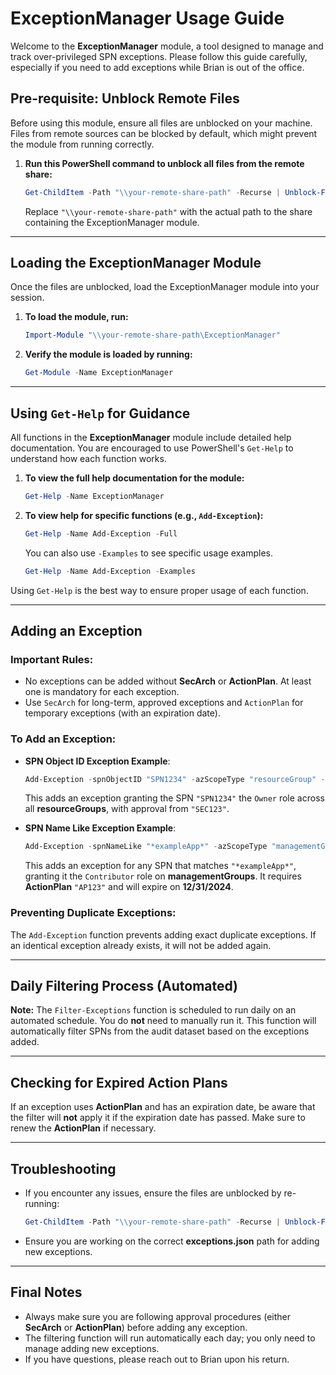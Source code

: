 # ExceptionManager Usage Guide

Welcome to the **ExceptionManager** module, a tool designed to manage and track over-privileged SPN exceptions. Please follow this guide carefully, especially if you need to add exceptions while Brian is out of the office.

## Pre-requisite: Unblock Remote Files

Before using this module, ensure all files are unblocked on your machine. Files from remote sources can be blocked by default, which might prevent the module from running correctly.

1. **Run this PowerShell command to unblock all files from the remote share:**

    ```powershell
    Get-ChildItem -Path "\\your-remote-share-path" -Recurse | Unblock-File
    ```

    Replace `"\\your-remote-share-path"` with the actual path to the share containing the ExceptionManager module.

---

## Loading the ExceptionManager Module

Once the files are unblocked, load the ExceptionManager module into your session.

1. **To load the module, run:**

    ```powershell
    Import-Module "\\your-remote-share-path\ExceptionManager"
    ```

2. **Verify the module is loaded by running:**

    ```powershell
    Get-Module -Name ExceptionManager
    ```

---

## Using `Get-Help` for Guidance

All functions in the **ExceptionManager** module include detailed help documentation. You are encouraged to use PowerShell's `Get-Help` to understand how each function works.

1. **To view the full help documentation for the module:**

    ```powershell
    Get-Help -Name ExceptionManager
    ```

2. **To view help for specific functions (e.g., `Add-Exception`):**

    ```powershell
    Get-Help -Name Add-Exception -Full
    ```

    You can also use `-Examples` to see specific usage examples.

    ```powershell
    Get-Help -Name Add-Exception -Examples
    ```

Using `Get-Help` is the best way to ensure proper usage of each function.

---

## Adding an Exception

### Important Rules:

- No exceptions can be added without **SecArch** or **ActionPlan**. At least one is mandatory for each exception.
- Use `SecArch` for long-term, approved exceptions and `ActionPlan` for temporary exceptions (with an expiration date).

### To Add an Exception:

- **SPN Object ID Exception Example**:

    ```powershell
    Add-Exception -spnObjectID "SPN1234" -azScopeType "resourceGroup" -role "Owner" -SecArch "SEC123"
    ```

    This adds an exception granting the SPN `"SPN1234"` the `Owner` role across all **resourceGroups**, with approval from `"SEC123"`.

- **SPN Name Like Exception Example**:

    ```powershell
    Add-Exception -spnNameLike "*exampleApp*" -azScopeType "managementGroup" -role "Contributor" -spnEonid "EON123" -tenant "prodten" -ActionPlan "AP123" -expiration_date "12/31/2024"
    ```

    This adds an exception for any SPN that matches `"*exampleApp*"`, granting it the `Contributor` role on **managementGroups**. It requires **ActionPlan** `"AP123"` and will expire on **12/31/2024**.

### Preventing Duplicate Exceptions:

The `Add-Exception` function prevents adding exact duplicate exceptions. If an identical exception already exists, it will not be added again.

---

## Daily Filtering Process (Automated)

**Note:** The `Filter-Exceptions` function is scheduled to run daily on an automated schedule. You do **not** need to manually run it. This function will automatically filter SPNs from the audit dataset based on the exceptions added.

---

## Checking for Expired Action Plans

If an exception uses **ActionPlan** and has an expiration date, be aware that the filter will **not** apply it if the expiration date has passed. Make sure to renew the **ActionPlan** if necessary.

---

## Troubleshooting

- If you encounter any issues, ensure the files are unblocked by re-running:

    ```powershell
    Get-ChildItem -Path "\\your-remote-share-path" -Recurse | Unblock-File
    ```

- Ensure you are working on the correct **exceptions.json** path for adding new exceptions.

---

## Final Notes

- Always make sure you are following approval procedures (either **SecArch** or **ActionPlan**) before adding any exception.
- The filtering function will run automatically each day; you only need to manage adding new exceptions.
- If you have questions, please reach out to Brian upon his return.

